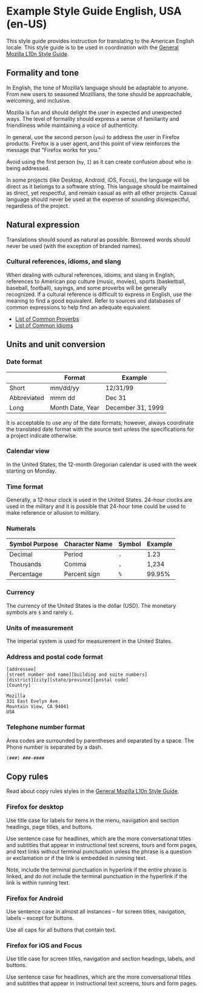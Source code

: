 # Example Style Guide English, USA (en-US)

<!-- toc -->

This style guide provides instruction for translating to the American English locale. This style guide is to be used in coordination with the [General Mozilla L10n Style Guide](../mozilla_general/).

## Formality and tone

In English, the tone of Mozilla’s language should be adaptable to anyone. From new users to seasoned Mozillians, the tone should be approachable, welcoming, and inclusive.

Mozilla is fun and should delight the user in expected and unexpected ways. The level of formality should express a sense of familiarity and friendliness while maintaining a voice of authenticity.

In general, use the second person (`you`) to address the user in Firefox products. Firefox is a user agent, and this point of view reinforces the message that "Firefox works for you."

Avoid using the first person (`my`, `I`) as it can create confusion about who is being addressed.

In some projects (like Desktop, Android, iOS, Focus), the language will be direct as it belongs to a software string. This language should be maintained as direct, yet respectful, and remain casual as with all other projects. Casual language should never be used at the expense of sounding disrespectful, regardless of the project.

## Natural expression

Translations should sound as natural as possible. Borrowed words should never be used (with the exception of branded names).

### Cultural references, idioms, and slang

When dealing with cultural references, idioms, and slang in English, references to American pop culture (music, movies), sports (basketball, baseball, football), sayings, and some proverbs will be generally recognized. If a cultural reference is difficult to express in English, use the meaning to find a good equivalent. Refer to sources and databases of common expressions to help find an adequate equivalent.

* [List of Common Proverbs](https://www.engvid.com/english-resource/50-common-proverbs-sayings/)
* [List of Common Idioms](http://www.smart-words.org/quotes-sayings/idioms-meaning.html)

## Units and unit conversion

### Date format

| | Format | Example |
| - | - | - |
| Short | mm/dd/yy | 12/31/99 |
| Abbreviated | mmm dd | Dec 31 |
| Long | Month Date, Year | December 31, 1999 |

It is acceptable to use any of the date formats; however, always coordinate the translated date format with the source text unless the specifications for a project indicate otherwise.

### Calendar view

In the United States, the 12-month Gregorian calendar is used with the week starting on Monday.

### Time format

Generally, a 12-hour clock is used in the United States. 24-hour clocks are used in the military and it is possible that 24-hour time could be used to make reference or allusion to military.

### Numerals

| Symbol Purpose | Character Name | Symbol | Example |
| - | - | - | - |
| Decimal | Period | `.` | 1.23 |
| Thousands | Comma | `,` | 1,234 |
| Percentage | Percent sign | `%` | 99.95% |

### Currency

The currency of the United States is the dollar (USD). The monetary symbols are `$` and rarely `¢`.

### Units of measurement

The imperial system is used for measurement in the United States.

### Address and postal code format

    [addressee]
    [street number and name][building and suite numbers]
    [district][city][state/province][postal code]
    [Country]

    Mozilla
    331 East Evelyn Ave.
    Mountain View, CA 94041
    USA

### Telephone number format

Area codes are surrounded by parentheses and separated by a space. The Phone number is separated by a dash.

`(###) ###-####`

## Copy rules

Read about copy rules styles in the [General Mozilla L10n Style Guide](../mozilla_general/).

### Firefox for desktop

Use title case for labels for items in the menu, navigation and section headings, page titles, and buttons.

Use sentence case for headlines, which are the more conversational titles and subtitles that appear in instructional text screens, tours and form pages, and text links without terminal punctuation unless the phrase is a question or exclamation or if the link is embedded in running text.

Note, include the terminal punctuation in hyperlink if the entire phrase is linked, and do not include the terminal punctuation in the hyperlink if the link is within running text.

### Firefox for Android

Use sentence case in almost all instances – for screen titles, navigation, labels – except for buttons.

Use all caps for all buttons that contain text.

### Firefox for iOS and Focus

Use title case for screen titles, navigation and section headings, labels, and buttons.

Use sentence case for headlines, which are the more conversational titles and subtitles that appear in instructional text screens, tours and form pages.
